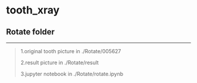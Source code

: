 tooth_xray
======================
## Rotate folder
----------------------
> 1.original tooth picture in ./Rotate/005627
>
> 2.result picture in ./Rotate/result 
>
> 3.jupyter notebook in ./Rotate/rotate.ipynb
